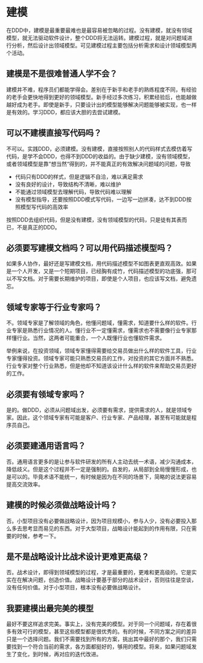 # 建模
在DDD中，建模是最重要最难也是最容易被忽略的过程。没有建模，就没有领域模型，就无法驱动软件设计，整个DDD将无法运转。建模过程，就是对问题域进行分析，然后设计出领域模型。可见建模过程主要包括分析需求和设计领域模型两个活动。

## 建模是不是很难普通人学不会？

建模并不难，程序员们都能学得会。差别在于新手和老手的熟练程度不同，有经验的老手会更快地得到更好的领域模型。新手经过多次练习，积累经验后，也能越做越好成为老手。即使是新手，只要设计出的模型能够解决问题能够被实现，也一样是有效的。学习DDD，都应该大胆的去尝试建模。

## 可以不建模直接写代码吗？
不可以。实践DDD，必须建模。没有建模，直接按照别人的代码样式去模仿着写代码，是学不会DDD，也得不到DDD的收益的。由于缺少建模，没有领域模型，或者领域模型是靠”想当然“得到的，并不能真正的有效解决问题域的问题，导致
* 代码只有DDD的样式，但是逻辑不自洽，难以满足需求
* 没有良好的设计，导致结构不清晰，难以维护
* 不能通过领域模型去理解代码，导致代码难以理解
* 没有模型指导，还要按照DDD模式写代码，一边写一边拼凑，达不到DDD按照模型写代码的高效率

按照DDD去组织代码，但是没有建模，没有领域模型的代码，只是徒有其表而已，不是真正的DDD。

## 必须要写建模文档吗？可以用代码描述模型吗？
如果多人协作，最好还是写建模文档，用代码描述模型不如图表更直观高效。如果是一个人开发，又是一个短期项目，已经胸有成竹，代码描述模型的功底强，那可以不写文档。对于需要长期维护的项目，即使是个人项目，也应该写文档，避免遗忘。

## 领域专家等于行业专家吗？
不。领域专家是了解领域的角色，他懂问题域，懂需求，知道要什么样的软件。行业专家是熟悉行业情况的人。懂行业不一定懂需求，懂需求也不需要像行业专家那样懂行业。当然，这两者可能重合，一个人既懂行业也懂软件需求。

举例来说，在投资领域，领域专家懂得需要给交易员做出什么样的软件工具，行业专家懂得投资。领域专家可能只熟悉交易员的工作，对投资的其它方面并不熟悉。行业专家对整个行业熟悉，但是他却不知道该设计什么样的软件来帮助交易员更好的工作。

## 必须要有领域专家吗？
是的。做DDD，必须从问题域出发，必须要有需求，提供需求的人，就是领域专家。因此，这个领域专家有可能是客户、行业专家、产品经理，甚至有可能就是程序员自己。

## 必须要建通用语言吗？
否。通用语言更多的是让参与软件研发的所有人主动去统一术语，减少沟通成本，降低歧义。但是这个过程并不一定是强制的。自发的，从局部到全局慢慢形成，也是可以的。毕竟术语不能统一，有时候是因为在不同的场景下，简略的说法更容易提高交流效率。

## 建模的时候必须做战略设计吗？
否。小型项目没有必要做战略设计，因为项目规模小，参与人少，没有必要投入那么多去思考显而易见的东西。对于大型项目，战略设计能起到的作用有限，只在需要的时候，参考一下。

## 是不是战略设计比战术设计更难更高级？
否。战术设计，即得到领域模型的过程，才是最重要的，更难和更高级的。它是实实在在解决问题，创造价值。战略设计要基于部分的战术设计，否则往往是空谈，没有任何价值。对于小型项目，根本没有必要做战略设计。

## 我要建模出最完美的模型
最好不要这样追求完美。事实上，没有完美的模型。对于同一个问题域，存在着很多有效可行的模型，甚至这些模型都是很优秀的。有的时候，不同方案之间的差异只是一个选择问题。我们不需要找到所有的方案，挑出其中最好的那个，我们只需要找到一个符合当前的需求，各方面都挺好的，够用的模型。将来，如果问题域发生了变化，到时候，再对应的迭代改进。